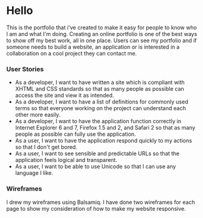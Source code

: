 # Hello

 This is the portfolio  that  i've created  to make it easy for people to know who  I am and what I'm doing. Creating an online portfolio is one of the best ways to show off my best work, all in one place. Users can see my portfolio and if someone needs to build a website, an application or is interested in a collaboration on a cool project they can contact me.


### User Stories

- As a developer, I want to have written a site which is compliant with XHTML and CSS standards so that as many people as possible can access the site and view it as intended. 
- As a developer, I want to have a list of definitions for commonly used terms so that everyone working on the
project can understand each other more easily. 
- As a developer, I want to have the application function correctly in Internet Explorer 6 and 7, Firefox 1.5 and 2, and Safari 2 so that as many people as possible can fully use the application. 
- As a user, I want to have the application respond quickly to my actions so that I don't get bored. 
- As a user, I want to see sensible and predictable URLs so that the application feels logical and transparent. 
- As a user, I want to be able to use Unicode so that I can use any language I like. 

### Wireframes

I drew my wireframes using Balsamiq. I have done two wireframes for each page to show my consideration of how to make my website responsive.